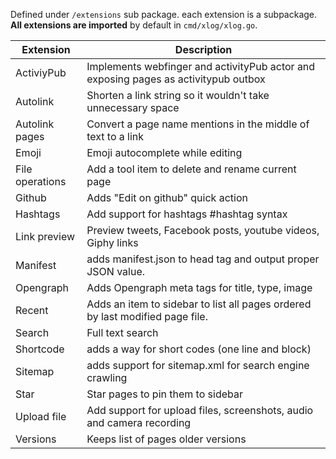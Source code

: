 Defined under `/extensions` sub package. each extension is a subpackage. **All extensions are imported** by default in `cmd/xlog/xlog.go`.


| Extension       | Description                                                                         |
|-----------------|-------------------------------------------------------------------------------------|
| ActiviyPub      | Implements webfinger and activityPub actor and exposing pages as activitypub outbox |
| Autolink        | Shorten a link string so it wouldn't take unnecessary space                         |
| Autolink pages  | Convert a page name mentions in the middle of text to a link                        |
| Emoji           | Emoji autocomplete while editing                                                    |
| File operations | Add a tool item to delete and rename current page                                   |
| Github          | Adds "Edit on github" quick action                                                  |
| Hashtags        | Add support for hashtags #hashtag syntax                                            |
| Link preview    | Preview tweets, Facebook posts, youtube videos, Giphy links                         |
| Manifest        | adds manifest.json to head tag and output proper JSON value.                        |
| Opengraph       | Adds Opengraph meta tags for title, type, image                                     |
| Recent          | Adds an item to sidebar to list all pages ordered by last modified page file.       |
| Search          | Full text search                                                                    |
| Shortcode       | adds a way for short codes (one line and block)                                     |
| Sitemap         | adds support for sitemap.xml for search engine crawling                             |
| Star            | Star pages to pin them to sidebar                                                   |
| Upload file     | Add support for upload files, screenshots, audio and camera recording               |
| Versions        | Keeps list of pages older versions                                                  |
